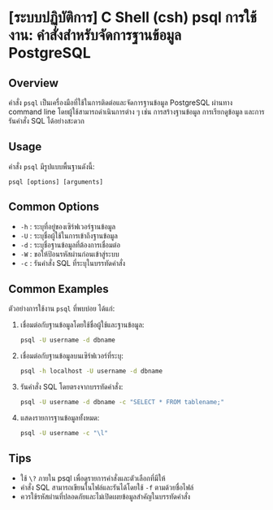 # [ระบบปฏิบัติการ] C Shell (csh) psql การใช้งาน: คำสั่งสำหรับจัดการฐานข้อมูล PostgreSQL

## Overview
คำสั่ง `psql` เป็นเครื่องมือที่ใช้ในการติดต่อและจัดการฐานข้อมูล PostgreSQL ผ่านทาง command line โดยผู้ใช้สามารถดำเนินการต่าง ๆ เช่น การสร้างฐานข้อมูล การเรียกดูข้อมูล และการรันคำสั่ง SQL ได้อย่างสะดวก

## Usage
คำสั่ง `psql` มีรูปแบบพื้นฐานดังนี้:

```
psql [options] [arguments]
```

## Common Options
- `-h` : ระบุที่อยู่ของเซิร์ฟเวอร์ฐานข้อมูล
- `-U` : ระบุชื่อผู้ใช้ในการเข้าถึงฐานข้อมูล
- `-d` : ระบุชื่อฐานข้อมูลที่ต้องการเชื่อมต่อ
- `-W` : ขอให้ป้อนรหัสผ่านก่อนเข้าสู่ระบบ
- `-c` : รันคำสั่ง SQL ที่ระบุในบรรทัดคำสั่ง

## Common Examples
ตัวอย่างการใช้งาน `psql` ที่พบบ่อย ได้แก่:

1. เชื่อมต่อกับฐานข้อมูลโดยใช้ชื่อผู้ใช้และฐานข้อมูล:
   ```bash
   psql -U username -d dbname
   ```

2. เชื่อมต่อกับฐานข้อมูลบนเซิร์ฟเวอร์ที่ระบุ:
   ```bash
   psql -h localhost -U username -d dbname
   ```

3. รันคำสั่ง SQL โดยตรงจากบรรทัดคำสั่ง:
   ```bash
   psql -U username -d dbname -c "SELECT * FROM tablename;"
   ```

4. แสดงรายการฐานข้อมูลทั้งหมด:
   ```bash
   psql -U username -c "\l"
   ```

## Tips
- ใช้ `\?` ภายใน psql เพื่อดูรายการคำสั่งและตัวเลือกที่มีให้
- คำสั่ง SQL สามารถเขียนในไฟล์และรันได้โดยใช้ `-f` ตามด้วยชื่อไฟล์
- ควรใช้รหัสผ่านที่ปลอดภัยและไม่เปิดเผยข้อมูลสำคัญในบรรทัดคำสั่ง